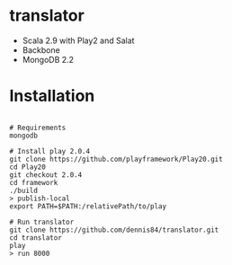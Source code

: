 # translator

- Scala 2.9 with Play2 and Salat
- Backbone
- MongoDB 2.2

# Installation

```

# Requirements
mongodb

# Install play 2.0.4
git clone https://github.com/playframework/Play20.git
cd Play20
git checkout 2.0.4
cd framework
./build
> publish-local
export PATH=$PATH:/relativePath/to/play

# Run translator
git clone https://github.com/dennis84/translator.git
cd translator
play
> run 8000

```
